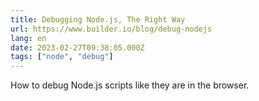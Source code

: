 ```yaml
---
title: Debugging Node.js, The Right Way
url: https://www.builder.io/blog/debug-nodejs
lang: en
date: 2023-02-27T09:38:05.000Z
tags: ["node", "debug"]
---
```


How to debug Node.js scripts like they are in the browser.

